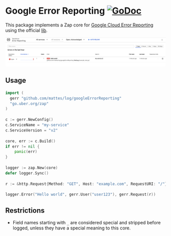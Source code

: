# Google Error Reporting [![GoDoc](https://godoc.org/github.com/mattes/log/googleErrorReporting?status.svg)](https://godoc.org/github.com/mattes/log/googleErrorReporting)

This package implements a Zap core for [Google Cloud Error Reporting](https://cloud.google.com/error-reporting/)
using the official [lib](https://godoc.org/cloud.google.com/go/errorreporting).

![](screenshot.png)

## Usage

```go
import (
  gerr "github.com/mattes/log/googleErrorReporting"
  "go.uber.org/zap"
)

c := gerr.NewConfig()
c.ServiceName = "my-service"
c.ServiceVersion = "v2"

core, err := c.Build()
if err != nil {
	panic(err)
}

logger := zap.New(core)
defer logger.Sync()

r := &http.Request{Method: "GET", Host: "example.com", RequestURI: "/"}

logger.Error("Hello world", gerr.User("user123"), gerr.Request(r))
```

## Restrictions

* Field names starting with `_` are considered special and stripped before logged,
  unless they have a special meaning to this core.
